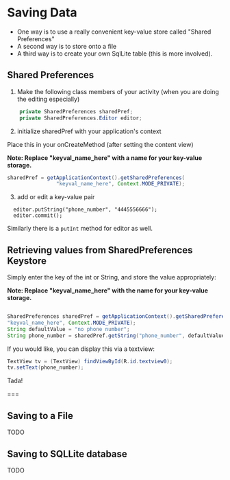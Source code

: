 # Saving Data

- One way is to use a really convenient key-value store called "Shared Preferences"
- A second way is to store onto a file
- A third way is to create your own SqlLite table (this is more involved).

## Shared Preferences 

1)  Make the following class members of your activity (when you are doing the editing especially)

```java
    private SharedPreferences sharedPref;
    private SharedPreferences.Editor editor;
```

2)  initialize sharedPref with your application's context

Place this in your onCreateMethod (after setting the content view)

**Note: Replace "keyval_name_here" with a name for your key-value storage.**

```java
sharedPref = getApplicationContext().getSharedPreferences(
                "keyval_name_here", Context.MODE_PRIVATE);
```

3) add or edit a key-value pair

```
  editor.putString("phone_number", "4445556666");
  editor.commit();
```

Similarly there is a `putInt` method for editor as well.


## Retrieving values from SharedPreferences Keystore


Simply enter the key of the int or String, and store the value appropriately:

**Note: Replace "keyval_name_here" with the name for your key-value storage.**

```java

SharedPreferences sharedPref = getApplicationContext().getSharedPreferences(
"keyval_name_here", Context.MODE_PRIVATE);
String defaultValue = "no phone number";
String phone_number = sharedPref.getString("phone_number", defaultValue);
```

If you would like, you can display this via a textview:

```java
TextView tv = (TextView) findViewById(R.id.textview0);
tv.setText(phone_number);
```

Tada!

===

## Saving to a File

TODO

## Saving to SQLLite database

TODO
